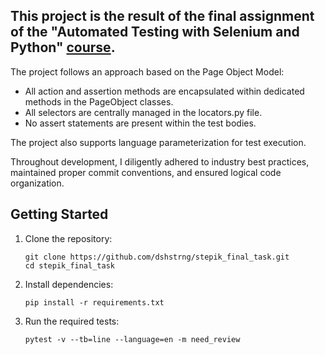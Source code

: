 
## This project is the result of the final assignment of the "Automated Testing with Selenium and Python" [course](https://stepik.org/course/575/).

The project follows an approach based on the Page Object Model:

- All action and assertion methods are encapsulated within dedicated methods in the PageObject classes.
- All selectors are centrally managed in the locators.py file.
- No assert statements are present within the test bodies.

The project also supports language parameterization for test execution.

Throughout development, I diligently adhered to industry best practices, maintained proper commit conventions, and ensured logical code organization.

## Getting Started

1. Clone the repository:

    ```
    git clone https://github.com/dshstrng/stepik_final_task.git
    cd stepik_final_task
    ```

2. Install dependencies:

    ```
    pip install -r requirements.txt
    ```

3. Run the required tests:

    ```
    pytest -v --tb=line --language=en -m need_review
    ```
